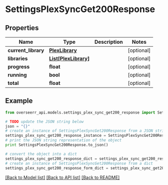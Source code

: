# SettingsPlexSyncGet200Response


## Properties
Name | Type | Description | Notes
------------ | ------------- | ------------- | -------------
**current_library** | [**PlexLibrary**](PlexLibrary.md) |  | [optional] 
**libraries** | [**List[PlexLibrary]**](PlexLibrary.md) |  | [optional] 
**progress** | **float** |  | [optional] 
**running** | **bool** |  | [optional] 
**total** | **float** |  | [optional] 

## Example

```python
from overseerr_api.models.settings_plex_sync_get200_response import SettingsPlexSyncGet200Response

# TODO update the JSON string below
json = "{}"
# create an instance of SettingsPlexSyncGet200Response from a JSON string
settings_plex_sync_get200_response_instance = SettingsPlexSyncGet200Response.from_json(json)
# print the JSON string representation of the object
print SettingsPlexSyncGet200Response.to_json()

# convert the object into a dict
settings_plex_sync_get200_response_dict = settings_plex_sync_get200_response_instance.to_dict()
# create an instance of SettingsPlexSyncGet200Response from a dict
settings_plex_sync_get200_response_form_dict = settings_plex_sync_get200_response.from_dict(settings_plex_sync_get200_response_dict)
```
[[Back to Model list]](../README.md#documentation-for-models) [[Back to API list]](../README.md#documentation-for-api-endpoints) [[Back to README]](../README.md)


